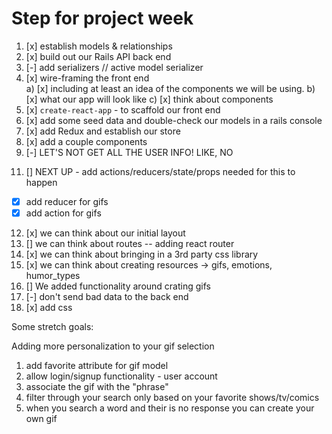 
# Step for project week
1. [x] establish models & relationships
2. [x] build out our Rails API back end
3. [-] add serializers // active model serializer
4. [x] wire-framing the front end  
  a) [x] including at least an idea of the components we will be using.
  b) [x] what our app will look like
  c) [x] think about components
5. [x] `create-react-app` - to scaffold our front end
6. [x] add some seed data and double-check our models in a rails console
7. [x] add Redux and establish our store
8. [x] add a couple components
9. [-] LET'S NOT GET ALL THE USER INFO! LIKE, NO
<!-- 10. [] WHERE WE ARE -- just updated gifs index controller action so that we can get the current user's trips on load..." -->
11. [] NEXT UP - add actions/reducers/state/props needed for this to happen
  - [x] add reducer for gifs
  - [x] add action for gifs
  
12. [x] we can think about our initial layout
13. [] we can think about routes -- adding react router
14. [x] we can think about bringing in a 3rd party css library
15. [x] we can think about creating resources -> gifs, emotions, humor_types
16. [] We added functionality around crating gifs
17. [-] don't send bad data to the back end
18. [x] add css

Some stretch goals:

Adding more personalization to your gif selection
1. add favorite attribute for gif model
2. allow login/signup functionality - user account
3. associate the gif with the  "phrase"
4. filter through your search only based on your favorite shows/tv/comics
5. when you search a word and their is no response you can create your own gif
